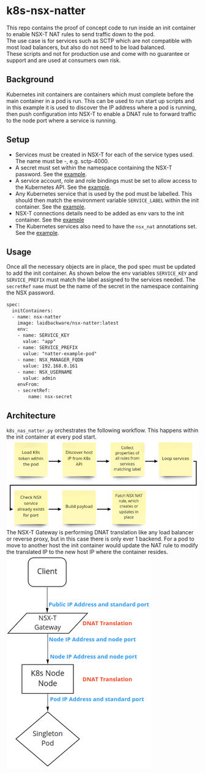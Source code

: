 # k8s-nsx-natter
This repo contains the proof of concept code to run inside an init container to enable NSX-T NAT rules to send traffic down to the pod.</br>
The use case is for services such as SCTP which are not compatible with most load balancers, but also do not need to be load balanced.</br>
These scripts and not for production use and come with no guarantee or support and are used at consumers own risk.</br>

## Background
Kubernetes init containers are containers which must complete before the main container in a pod is run. This can be used to run start up scripts and in this example it is used to discover the IP address where a pod is running, then push configuration into NSX-T to enable a DNAT rule to forward traffic to the node port where a service is running.

## Setup
- Services must be created in NSX-T for each of the service types used. The name must be <protocol>-<port>, e.g. sctp-4000.</br>
- A secret must set within the namespace containing the NSX-T password. See the [example](manifests/example-usage.yml).</br>
- A service account, role and role bindings must be set to allow access to the Kubernetes API. See the [example](manifests/example-usage.yml).</br>
- Any Kubernetes service that is used by the pod must be labelled. This should then match the environment variable `SERVICE_LABEL` within the init container. See the [example](manifests/example-usage.yml).</br>
- NSX-T connections details need to be added as env vars to the init container. See the [example](manifests/example-usage.yml)
- The Kubernetes services also need to have the `nsx_nat` annotations set. See the [example](manifests/example-usage.yml).</br>

## Usage
Once all the necessary objects are in place, the pod spec must be updated to add the init container. As shown below the env variables `SERVICE_KEY` and `SERVICE_PREFIX` must match the label assigned to the services needed. The `secretRef` `name` must be the name of the secret in the namespace containing the NSX password.
```
spec:
  initContainers:
  - name: nsx-natter
    image: laidbackware/nsx-natter:latest
    env: 
    - name: SERVICE_KEY
      value: "app"
    - name: SERVICE_PREFIX
      value: "natter-example-pod"
    - name: NSX_MANAGER_FQDN
      value: 192.168.0.161
    - name: NSX_USERNAME
      value: admin
    envFrom:
    - secretRef:
        name: nsx-secret
```

## Architecture
`k8s_nas_natter.py` orchestrates the following workflow. This happens within the init container at every pod start. 
![Workflow](images/natter-workflow.png)
The NSX-T Gateway is performing DNAT translation like any load balancer or reverse proxy, but in this case there is only ever 1 backend. For a pod to move to another host the init container would update the NAT rule to modify the translated IP to the new host IP where the container resides.</br>
![Traffic Flow](images/natter-traffic.png)
